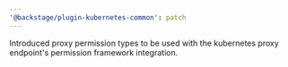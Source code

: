```yaml
---
'@backstage/plugin-kubernetes-common': patch
---
```


Introduced proxy permission types to be used with the kubernetes proxy endpoint's permission framework integration.
